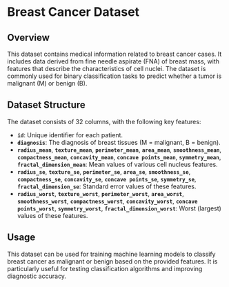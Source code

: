 # Breast Cancer Dataset

## Overview

This dataset contains medical information related to breast cancer cases. It includes data derived from fine needle aspirate (FNA) of breast mass, with features that describe the characteristics of cell nuclei. The dataset is commonly used for binary classification tasks to predict whether a tumor is malignant (M) or benign (B).

## Dataset Structure

The dataset consists of 32 columns, with the following key features:

- **`id`**: Unique identifier for each patient.
- **`diagnosis`**: The diagnosis of breast tissues (M = malignant, B = benign).
- **`radius_mean`**, **`texture_mean`**, **`perimeter_mean`**, **`area_mean`**, **`smoothness_mean`**, **`compactness_mean`**, **`concavity_mean`**, **`concave points_mean`**, **`symmetry_mean`**, **`fractal_dimension_mean`**: Mean values of various cell nucleus features.
- **`radius_se`**, **`texture_se`**, **`perimeter_se`**, **`area_se`**, **`smoothness_se`**, **`compactness_se`**, **`concavity_se`**, **`concave points_se`**, **`symmetry_se`**, **`fractal_dimension_se`**: Standard error values of these features.
- **`radius_worst`**, **`texture_worst`**, **`perimeter_worst`**, **`area_worst`**, **`smoothness_worst`**, **`compactness_worst`**, **`concavity_worst`**, **`concave points_worst`**, **`symmetry_worst`**, **`fractal_dimension_worst`**: Worst (largest) values of these features.

## Usage

This dataset can be used for training machine learning models to classify breast cancer as malignant or benign based on the provided features. It is particularly useful for testing classification algorithms and improving diagnostic accuracy.

